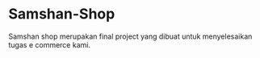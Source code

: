 # Samshan-Shop
Samshan shop merupakan final project yang dibuat untuk menyelesaikan tugas e commerce kami.
